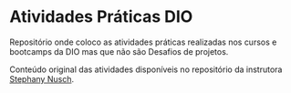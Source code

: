 # Atividades Práticas DIO

Repositório onde coloco as atividades práticas realizadas nos cursos e bootcamps da DIO mas que não são Desafios de projetos.

Conteúdo original das atividades disponíveis no repositório da instrutora [Stephany Nusch](https://github.com/stebsnusch/basecamp-javascript).
